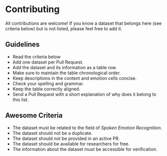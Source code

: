 # Contributing

All contributions are welcome!
If you know a dataset that belongs here (see criteria below) but is not listed,
please feel free to add it.

## Guidelines

* Read the criteria below
* Add one dataset per Pull Request.
* Add the dataset and its information as a table row.
* Make sure to maintain the table chronological order.
* Keep descriptions in the content and emotion cells concise.
* Check your spelling and grammar.
* Keep the table correctly aligned.
* Send a Pull Request with a short explanation of why does it belong to this list.

## Awesome Criteria

* The dataset must be related to the field of *Spoken Emotion Recognition*.
* The dataset should not be a duplicate.
* The dataset should not be provided in an active PR.
* The dataset should be available for researchers for free.
* The information about the dataset must be accessible for verification.
